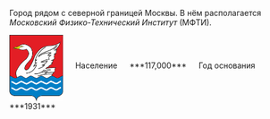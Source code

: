 <!--2021-11-14 01:37:09-->
Город рядом с северной границей Москвы.
В нём располагается *Московский Физико-Технический Институт* (МФТИ).

<span class="dt">
  <img src="Dolgoprudny.png" align="middle" width="96px"> &emsp; 
<span class="dtc">
  Население &emsp; ***117,000*** &emsp;
  Год основания &emsp; ***1931***
</span>
</span>